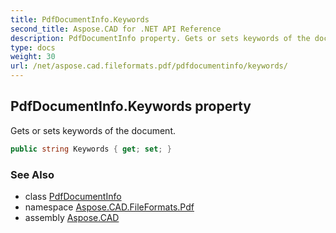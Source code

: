 ```yaml
---
title: PdfDocumentInfo.Keywords
second_title: Aspose.CAD for .NET API Reference
description: PdfDocumentInfo property. Gets or sets keywords of the document
type: docs
weight: 30
url: /net/aspose.cad.fileformats.pdf/pdfdocumentinfo/keywords/
---
```

## PdfDocumentInfo.Keywords property

Gets or sets keywords of the document.

```csharp
public string Keywords { get; set; }
```

### See Also

* class [PdfDocumentInfo](../)
* namespace [Aspose.CAD.FileFormats.Pdf](../../pdfdocumentinfo/)
* assembly [Aspose.CAD](../../../)


